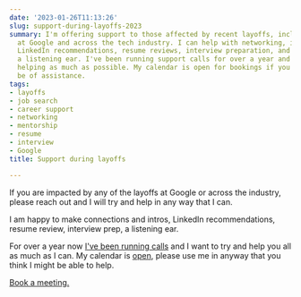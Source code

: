 ```yaml
---
date: '2023-01-26T11:13:26'
slug: support-during-layoffs-2023
summary: I'm offering support to those affected by recent layoffs, including those
  at Google and across the tech industry. I can help with networking, introductions,
  LinkedIn recommendations, resume reviews, interview preparation, and just being
  a listening ear. I've been running support calls for over a year and want to continue
  helping as much as possible. My calendar is open for bookings if you think I can
  be of assistance.
tags:
- layoffs
- job search
- career support
- networking
- mentorship
- resume
- interview
- Google
title: Support during layoffs

---
```


If you are impacted by any of the layoffs at Google or across the industry, please reach out and I will try and help in any way that I can.

I am happy to make connections and intros, LinkedIn recommendations, resume review, interview prep, a listening ear.  
  
For over a year now [I've been running calls](https://paul.kinlan.me/helping-you-book-a-meeting/) and I want to try and help you all as much as I can. My calendar is [open](https://calendar.google.com/calendar/u/0/selfsched?sstoken=UUJEeUlKOUdneGdnfGRlZmF1bHR8ZTFmZmIyZGJkZmIwMmU0ZTNiMDAwZDYzZjYyNWMxYjQ), please use me in anyway that you think I might be able to help.

[Book a meeting.](https://calendar.google.com/calendar/u/0/selfsched?sstoken=UUJEeUlKOUdneGdnfGRlZmF1bHR8ZTFmZmIyZGJkZmIwMmU0ZTNiMDAwZDYzZjYyNWMxYjQ)